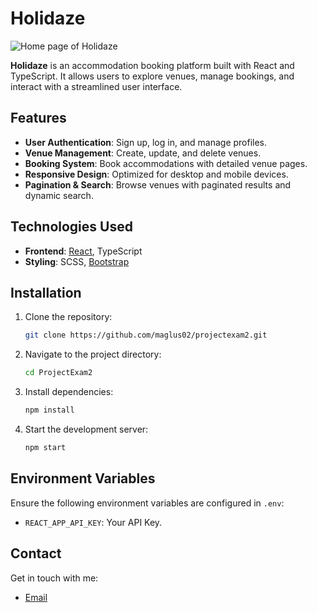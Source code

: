 # Holidaze

![Home page of Holidaze](https://i.imgur.com/sJXVvx3.jpeg)

**Holidaze** is an accommodation booking platform built with React and TypeScript. It allows users to explore venues, manage bookings, and interact with a streamlined user interface.

## Features

- **User Authentication**: Sign up, log in, and manage profiles.
- **Venue Management**: Create, update, and delete venues.
- **Booking System**: Book accommodations with detailed venue pages.
- **Responsive Design**: Optimized for desktop and mobile devices.
- **Pagination & Search**: Browse venues with paginated results and dynamic search.

## Technologies Used

- **Frontend**: [React](https://reactjs.org/), TypeScript
- **Styling**: SCSS, [Bootstrap](https://getbootstrap.com)

## Installation

1. Clone the repository:
   ```bash
   git clone https://github.com/maglus02/projectexam2.git
   ```
2. Navigate to the project directory:
   ```bash
   cd ProjectExam2
   ```
3. Install dependencies:
   ```bash
   npm install
   ```
4. Start the development server:
   ```bash
   npm start
   ```

## Environment Variables

Ensure the following environment variables are configured in `.env`:
- `REACT_APP_API_KEY`: Your API Key.

## Contact

Get in touch with me: 
- [Email](mailto:maglus52498@stud.noroff.no)
